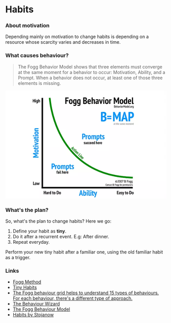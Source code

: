 # Habits

### About motivation

Depending mainly on motivation to change habits is depending on a resource whose scarcity varies and decreases in time.

### What causes behaviour?

> The Fogg Behavior Model shows that three elements must converge at the same moment for a behavior to occur: Motivation, Ability, and a Prompt. When a behavior does not occur, at least one of those three elements is missing.

![](.gitbook/assets/fogg-behavior-model-graphic-2019-1.webp)

### What's the plan?

So, what's the plan to change habits? Here we go:

1. Define your habit as **tiny**.
2. Do it after a recurrent event. E.g: After dinner. 
3. Repeat everyday. 

 Perform your new tiny habit after a familiar one, using the old familiar habit as a trigger.

### Links

* [Fogg Method](https://www.foggmethod.com/)
* [Tiny Habits](https://www.tinyhabits.com/)
* [The Fogg behaviour grid helps to understand 15 types of behaviours. For each behaviour, there's a different type of approach.](https://www.behaviorgrid.org/)
* [The Behaviour Wizard](http://www.behaviorwizard.org/wp/)
* [The Fogg Behaviour Model ](https://www.behaviormodel.org/)
* [Habits by Stojanow](https://wiki.stojanow.com/habits)



